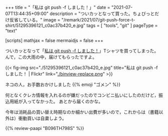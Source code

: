 +++
title = "「私は git push -f しました！」"
date =  "2021-07-07T13:44:35+09:00"
description = "ついカッとなって買った。ちょびっとだけ反省している。"
image = "/remark/2021/07/git-push-force-t-shirt/51295396121_c0ac37b420_e.jpg"
tags = [ "tools", "git" ]
pageType = "text"

[scripts]
  mathjax = false
  mermaidjs = false
+++

ついカッとなって「[私は git push -f しました！](https://suzuri.jp/mattn/3977917/big-t-shirt/l/heathergray "私は git push -f しました！ / mattnのビッグシルエットTシャツ通販 ∞ SUZURI（スズリ）")」Tシャツを買ってしまった。
んで，この大雨の中，届けてもらったですよ。

{{< fig-img src="./51295396121_c0ac37b420_e.jpg" title="私は git push -f しました！ | Flickr" link="[./binview-replace.png](https://www.flickr.com/photos/spiegel/51295396121/)" >}}

ネコの人，お手数おかけしました {{% emoji "ゴメン" %}}

何となくクレカ情報を入れるのが嫌だったのでコンビニ払いにしたのだけど，振込用紙が入ってなかった。
あとから届くのかな。

今年は消耗品の買い替え時期なのか細かい出費が多いので，これからは（書籍以外は）衝動買いは自粛しよう。

{{% review-paapi "B096TH798S" %}} <!-- 改訂2版 わかばちゃんと学ぶ Git使い方入門 -->
